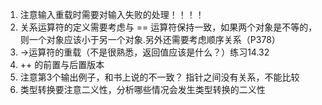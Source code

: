 1. 注意输入重载时需要对输入失败的处理！！！！
2. 关系运算符的定义需要考虑与 == 运算符保持一致，如果两个对象是不等的，则一个对象应该小于另一个对象.另外还需要考虑顺序关系（P378）
3. ->运算符的重载（不是很熟悉，返回值应该是什么？）练习14.32
4. ++ 的前置与后置版本
5. 注意第3个输出例子，和书上说的不一致？ 指针之间没有关系，不能比较
6. 类型转换要注意二义性，分析哪些情况会发生类型转换的二义性